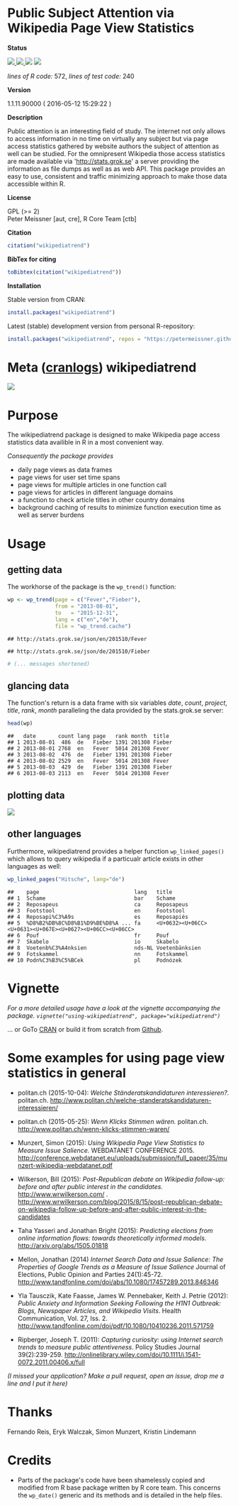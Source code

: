 
Public Subject Attention via Wikipedia Page View Statistics
===========================================================

**Status**

<a href="https://travis-ci.org/petermeissner/wikipediatrend"> <img src="https://api.travis-ci.org/petermeissner/wikipediatrend.svg?branch=master"> <a/> <a href="https://cran.r-project.org/package=wikipediatrend"> <img src="http://www.r-pkg.org/badges/version/wikipediatrend"> </a> <img src="http://cranlogs.r-pkg.org/badges/grand-total/wikipediatrend"> <img src="http://cranlogs.r-pkg.org/badges/wikipediatrend">

*lines of R code:* 572, *lines of test code:* 240

**Version**

1.1.11.90000 ( 2016-05-12 15:29:22 )

**Description**

Public attention is an interesting field of study. The internet not only allows to access information in no time on virtually any subject but via page access statistics gathered by website authors the subject of attention as well can be studied. For the omnipresent Wikipedia those access statistics are made available via '<http://stats.grok.se>' a server providing the information as file dumps as well as as web API. This package provides an easy to use, consistent and traffic minimizing approach to make those data accessible within R.

**License**

GPL (&gt;= 2) <br>Peter Meissner \[aut, cre\], R Core Team \[ctb\]

**Citation**

``` r
citation("wikipediatrend")
```

**BibTex for citing**

``` r
toBibtex(citation("wikipediatrend"))
```

**Installation**

Stable version from CRAN:

``` r
install.packages("wikipediatrend")
```

Latest (stable) development version from personal R-repository:

``` r
install.packages("wikipediatrend", repos = "https://petermeissner.github.io/drat")
```

Meta ([cranlogs](https://github.com/metacran/cranlogs)) wikipediatrend
======================================================================

![](README_files/figure-markdown_github/unnamed-chunk-13-1.png)

Purpose
=======

The wikipediatrend package is designed to make Wikipedia page access statistics data availible in R in a most convenient way.

*Consequently the package provides*

-   daily page views as data frames
-   page views for user set time spans
-   page views for multiple articles in one function call
-   page views for articles in different language domains
-   a function to check article titles in other country domains
-   background caching of results to minimize function execution time as well as server burdens

Usage
=====

getting data
------------

The workhorse of the package is the `wp_trend()` function:

``` r
wp <- wp_trend(page = c("Fever","Fieber"), 
               from = "2013-08-01", 
               to   = "2015-12-31", 
               lang = c("en","de"),
               file = "wp_trend.cache")
```

    ## http://stats.grok.se/json/en/201510/Fever

    ## http://stats.grok.se/json/de/201510/Fieber

``` r
# (... messages shortened)
```

glancing data
-------------

The function's return is a data frame with six variables *date*, *count*, *project*, *title*, *rank*, *month* paralleling the data provided by the stats.grok.se server:

``` r
head(wp)
```

    ##   date       count lang page   rank month  title 
    ## 1 2013-08-01  486  de   Fieber 1391 201308 Fieber
    ## 2 2013-08-01 2768  en   Fever  5014 201308 Fever 
    ## 3 2013-08-02  476  de   Fieber 1391 201308 Fieber
    ## 4 2013-08-02 2529  en   Fever  5014 201308 Fever 
    ## 5 2013-08-03  429  de   Fieber 1391 201308 Fieber
    ## 6 2013-08-03 2113  en   Fever  5014 201308 Fever

plotting data
-------------

![](README_files/figure-markdown_github/unnamed-chunk-16-1.png)

other languages
---------------

Furthermore, wikipediatrend provides a helper function `wp_linked_pages()` which allows to query wikipedia if a particualr article exists in other languages as well:

``` r
wp_linked_pages("Hitsche", lang="de")
```

    ##    page                              lang   title         
    ## 1  Schame                            bar    Schame        
    ## 2  Reposapeus                        ca     Reposapeus    
    ## 3  Footstool                         en     Footstool     
    ## 4  Reposapi%C3%A9s                   es     Reposapiés    
    ## 5  %D8%B2%DB%8C%D8%B1%D9%BE%D8%A ... fa     <U+0632><U+06CC><U+0631><U+067E><U+0627><U+06CC><U+06CC>
    ## 6  Pouf                              fr     Pouf          
    ## 7  Skabelo                           io     Skabelo       
    ## 8  Voetenb%C3%A4nksien               nds-NL Voetenbänksien
    ## 9  Fotskammel                        nn     Fotskammel    
    ## 10 Podn%C3%B3%C5%BCek                pl     Podnózek

Vignette
========

*For a more detailed usage have a look at the vignette accompanying the package. `vignette("using-wikipediatrend", package="wikipediatrend")`*

... or GoTo [CRAN](https://cran.r-project.org/package=wikipediatrend) or build it from scratch from [Github](https://raw.githubusercontent.com/petermeissner/wikipediatrend/master/vignettes/using-wikipediatrend.Rmd).

Some examples for using page view statistics in general
=======================================================

-   politan.ch (2015-10-04): *Welche Ständeratskandidaturen interessieren?.* politan.ch. <http://www.politan.ch/welche-standeratskandidaturen-interessieren/>

-   politan.ch (2015-05-25): *Wenn Klicks Stimmen wären.* politan.ch. <http://www.politan.ch/wenn-klicks-stimmen-waren/>

-   Munzert, Simon (2015): *Using Wikipedia Page View Statistics to Measure Issue Salience.* WEBDATANET CONFERENCE 2015. <http://conference.webdatanet.eu/uploads/submission/full_paper/35/munzert-wikipedia-webdatanet.pdf>

-   Wilkerson, Bill (2015): *Post-Republican debate on Wikipedia follow-up: before and after public interest in the candidates.* <http://www.wrwilkerson.com/> . <http://www.wrwilkerson.com/blog/2015/8/15/post-republican-debate-on-wikipedia-follow-up-before-and-after-public-interest-in-the-candidates>

-   Taha Yasseri and Jonathan Bright (2015): *Predicting elections from online information flows: towards theoretically informed models*. <http://arxiv.org/abs/1505.01818>

-   Mellon, Jonathan (2014) *Internet Search Data and Issue Salience: The Properties of Google Trends as a Measure of Issue Salience* Journal of Elections, Public Opinion and Parties 24(1):45-72. <http://www.tandfonline.com/doi/abs/10.1080/17457289.2013.846346>

-   Yla Tausczik, Kate Faasse, James W. Pennebaker, Keith J. Petrie (2012): *Public Anxiety and Information Seeking Following the H1N1 Outbreak: Blogs, Newspaper Articles, and Wikipedia Visits*. Health Communication, Vol. 27, Iss. 2. <http://www.tandfonline.com/doi/pdf/10.1080/10410236.2011.571759>

-   Ripberger, Joseph T. (2011): *Capturing curiosity: using Internet search trends to measure public attentiveness*. Policy Studies Journal 39(2):239-259. <http://onlinelibrary.wiley.com/doi/10.1111/j.1541-0072.2011.00406.x/full>

*(I missed your application? Make a pull request, open an issue, drop me a line and I put it here)*

Thanks
======

Fernando Reis, Eryk Walczak, Simon Munzert, Kristin Lindemann

Credits
=======

-   Parts of the package's code have been shamelessly copied and modified from R base package written by R core team. This concerns the `wp_date()` generic and its methods and is detailed in the help files.
